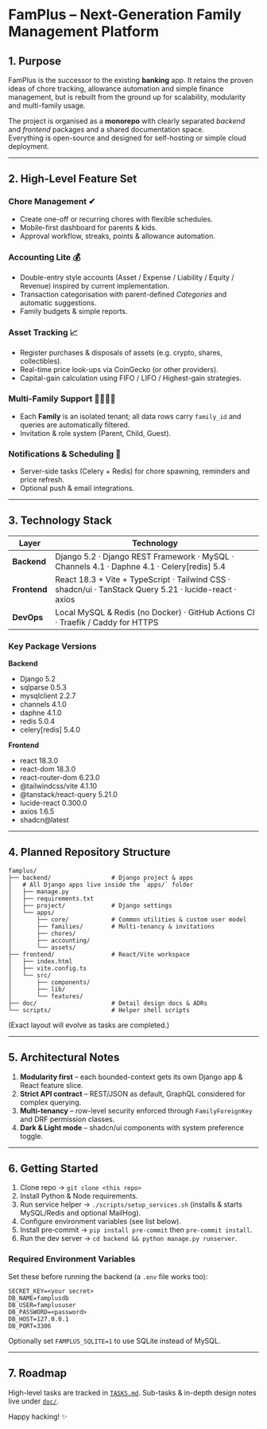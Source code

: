 # FamPlus – Next-Generation Family Management Platform

## 1. Purpose
FamPlus is the successor to the existing **banking** app. It retains the proven ideas of chore tracking, allowance automation and simple finance management, but is rebuilt from the ground up for scalability, modularity and multi-family usage.

The project is organised as a **monorepo** with clearly separated _backend_ and _frontend_ packages and a shared documentation space.  
Everything is open-source and designed for self-hosting or simple cloud deployment.

---

## 2. High-Level Feature Set

### Chore Management ✔︎
* Create one-off or recurring chores with flexible schedules.
* Mobile-first dashboard for parents & kids.
* Approval workflow, streaks, points & allowance automation.

### Accounting Lite 💰
* Double-entry style accounts (Asset / Expense / Liability / Equity / Revenue) inspired by current implementation.
* Transaction categorisation with parent-defined _Categories_ and automatic suggestions.
* Family budgets & simple reports.

### Asset Tracking 📈
* Register purchases & disposals of assets (e.g. crypto, shares, collectibles).
* Real-time price look-ups via CoinGecko (or other providers).
* Capital-gain calculation using FIFO / LIFO / Highest-gain strategies.

### Multi-Family Support 👨‍👩‍👧‍👦
* Each **Family** is an isolated tenant; all data rows carry `family_id` and queries are automatically filtered.
* Invitation & role system (Parent, Child, Guest).

### Notifications & Scheduling 🔔
* Server-side tasks (Celery + Redis) for chore spawning, reminders and price refresh.
* Optional push & email integrations.

---

## 3. Technology Stack

| Layer      | Technology |
| ---------- | ---------- |
| **Backend**| Django 5.2 · Django REST Framework · MySQL · Channels 4.1 · Daphne 4.1 · Celery[redis] 5.4 |
| **Frontend**| React 18.3 + Vite + TypeScript · Tailwind CSS · shadcn/ui · TanStack Query 5.21 · lucide-react · axios |
| **DevOps**| Local MySQL & Redis (no Docker) · GitHub Actions CI · Traefik / Caddy for HTTPS |
### Key Package Versions

**Backend**
- Django 5.2
- sqlparse 0.5.3
- mysqlclient 2.2.7
- channels 4.1.0
- daphne 4.1.0
- redis 5.0.4
- celery[redis] 5.4.0

**Frontend**
- react 18.3.0
- react-dom 18.3.0
- react-router-dom 6.23.0
- @tailwindcss/vite 4.1.10
- @tanstack/react-query 5.21.0
- lucide-react 0.300.0
- axios 1.6.5
- shadcn@latest


---

## 4. Planned Repository Structure
```text
famplus/
├── backend/                 # Django project & apps
│   # All Django apps live inside the `apps/` folder
│   ├── manage.py
│   ├── requirements.txt
│   ├── project/             # Django settings
│   └── apps/
│       ├── core/            # Common utilities & custom user model
│       ├── families/        # Multi-tenancy & invitations
│       ├── chores/
│       ├── accounting/
│       └── assets/
├── frontend/                # React/Vite workspace
│   ├── index.html
│   ├── vite.config.ts
│   └── src/
│       ├── components/
│       ├── lib/
│       └── features/
├── doc/                     # Detail design docs & ADRs
└── scripts/                 # Helper shell scripts
```
(Exact layout will evolve as tasks are completed.)

---

## 5. Architectural Notes
1. **Modularity first** – each bounded-context gets its own Django app & React feature slice.  
2. **Strict API contract** – REST/JSON as default, GraphQL considered for complex querying.  
3. **Multi-tenancy** – row-level security enforced through `FamilyForeignKey` and DRF permission classes.  
4. **Dark & Light mode** – shadcn/ui components with system preference toggle.

---

## 6. Getting Started
1. Clone repo → `git clone <this repo>`
2. Install Python & Node requirements.
3. Run service helper → `./scripts/setup_services.sh` (installs & starts MySQL/Redis and optional MailHog).
4. Configure environment variables (see list below).
5. Install pre‑commit → `pip install pre-commit` then `pre-commit install`.
6. Run the dev server → `cd backend && python manage.py runserver`.

### Required Environment Variables
Set these before running the backend (a `.env` file works too):

```
SECRET_KEY=<your secret>
DB_NAME=famplusdb
DB_USER=famplususer
DB_PASSWORD=<password>
DB_HOST=127.0.0.1
DB_PORT=3306
```
Optionally set `FAMPLUS_SQLITE=1` to use SQLite instead of MySQL.

---

## 7. Roadmap
High-level tasks are tracked in [`TASKS.md`](TASKS.md).  Sub-tasks & in-depth design notes live under [`doc/`](doc/).

Happy hacking! ✨ 